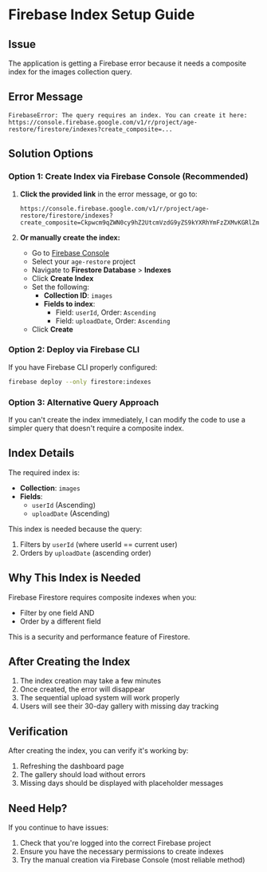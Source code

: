# Firebase Index Setup Guide

## Issue
The application is getting a Firebase error because it needs a composite index for the images collection query.

## Error Message
```
FirebaseError: The query requires an index. You can create it here: https://console.firebase.google.com/v1/r/project/age-restore/firestore/indexes?create_composite=...
```

## Solution Options

### Option 1: Create Index via Firebase Console (Recommended)

1. **Click the provided link** in the error message, or go to:
   ```
   https://console.firebase.google.com/v1/r/project/age-restore/firestore/indexes?create_composite=Ckpwcm9qZWN0cy9hZ2UtcmVzdG9yZS9kYXRhYmFzZXMvKGRlZmF1bHQpL2NvbGxlY3Rpb25Hcm91cHMvaW1hZ2VzL2luZGV4ZXMvXxABGgoKBnVzZXJJZBABGg4KCnVwbG9hZERhdGUQARoMCghfX25hbWVfXxAB
   ```

2. **Or manually create the index:**
   - Go to [Firebase Console](https://console.firebase.google.com/)
   - Select your `age-restore` project
   - Navigate to **Firestore Database** > **Indexes**
   - Click **Create Index**
   - Set the following:
     - **Collection ID**: `images`
     - **Fields to index**:
       - Field: `userId`, Order: `Ascending`
       - Field: `uploadDate`, Order: `Ascending`
   - Click **Create**

### Option 2: Deploy via Firebase CLI

If you have Firebase CLI properly configured:

```bash
firebase deploy --only firestore:indexes
```

### Option 3: Alternative Query Approach

If you can't create the index immediately, I can modify the code to use a simpler query that doesn't require a composite index.

## Index Details

The required index is:
- **Collection**: `images`
- **Fields**:
  - `userId` (Ascending)
  - `uploadDate` (Ascending)

This index is needed because the query:
1. Filters by `userId` (where userId == current user)
2. Orders by `uploadDate` (ascending order)

## Why This Index is Needed

Firebase Firestore requires composite indexes when you:
- Filter by one field AND
- Order by a different field

This is a security and performance feature of Firestore.

## After Creating the Index

1. The index creation may take a few minutes
2. Once created, the error will disappear
3. The sequential upload system will work properly
4. Users will see their 30-day gallery with missing day tracking

## Verification

After creating the index, you can verify it's working by:
1. Refreshing the dashboard page
2. The gallery should load without errors
3. Missing days should be displayed with placeholder messages

## Need Help?

If you continue to have issues:
1. Check that you're logged into the correct Firebase project
2. Ensure you have the necessary permissions to create indexes
3. Try the manual creation via Firebase Console (most reliable method)

